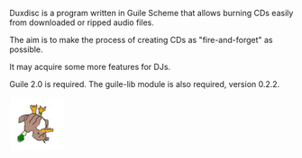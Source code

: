 Duxdisc is a program written in Guile Scheme that allows burning CDs easily from
downloaded or ripped audio files.

The aim is to make the process of creating CDs as "fire-and-forget" as possible.

It may acquire some more features for DJs.

Guile 2.0 is required.  The guile-lib module is also required, version 0.2.2.

![DUX used CUT!](https://raw.githubusercontent.com/amoe/duxdisc/master/misc/Spin%20Dux.gif)
